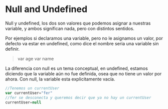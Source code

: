 # Null and Undefined

Null y undefined, los dos son valores que podemos asignar a nuestras variable, y ambos significan nada, pero con distintos sentidos.

Por ejemplos si declaramos una variable, pero no le asignamos un valor, por defecto va estar en undefined, como dice el nombre seria una variable sin definir.

> var age
> var name

La diferencia con null es un tema conceptual, en undefined, estamos diciendo que la variable aún no fue definida, osea que no tiene un valor por ahora. Con null, la variable esta explicitamente vacía.

```javascript
//Tenemos un currentUser
var currentUser="fer"
//fer se desconecta y queremos decir que ya no hay un currentUser
currentUser=null
```
